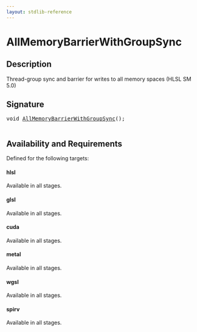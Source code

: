 ```yaml
---
layout: stdlib-reference
---
```


# AllMemoryBarrierWithGroupSync

## Description

Thread-group sync and barrier for writes to all memory spaces (HLSL SM 5.0)




## Signature 

<pre>
<span class="code_keyword">void</span> <a href="/stdlib-reference/global-decls/AllMemoryBarrierWithGroupSync">AllMemoryBarrierWithGroupSync</a>();

</pre>

## Availability and Requirements

Defined for the following targets:

#### hlsl
Available in all stages.

#### glsl
Available in all stages.

#### cuda
Available in all stages.

#### metal
Available in all stages.

#### wgsl
Available in all stages.

#### spirv
Available in all stages.



